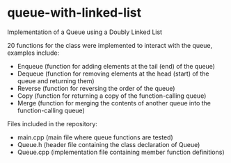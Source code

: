 # queue-with-linked-list

Implementation of a Queue using a Doubly Linked List

20 functions for the class were implemented to interact with the queue, examples include:

- Enqueue (function for adding elements at the tail (end) of the queue)
- Dequeue (function for removing elements at the head (start) of the queue and returning them)
- Reverse (function for reversing the order of the queue)
- Copy (function for returning a copy of the function-calling queue)
- Merge (function for merging the contents of another queue into the function-calling queue)

Files included in the repository:
- main.cpp (main file where queue functions are tested)
- Queue.h (header file containing the class declaration of Queue)
- Queue.cpp (implementation file containing member function definitions)
